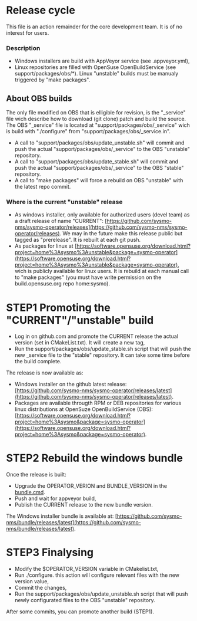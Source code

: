 Release cycle
=============

This file is an action remainder for the core development team. It is of no interest for users.

### Description
- Windows installers are build with AppVeyor service (see .appveyor.yml),
- Linux repositories are filled with OpenSuse OpenBuildService (see support/packages/obs/*). Linux "unstable" builds must be manualy triggered by "make packages".

## About OBS builds

The only file modified on OBS that is elligible for revision, is the "_service" file wich describe how to download (git clone) patch and build the source. The OBS "_service" file is located at "support/packages/obs/_service" wich is build with "./configure" from "support/packages/obs/_service.in".

* A call to "support/packages/obs/update_unstable.sh" will commit and push the actual "support/packages/obs/_service" to the OBS "unstable" repository.
* A call to "support/packages/obs/update_stable.sh" will commit and push the actual "support/packages/obs/_service" to the OBS "stable" repository.
* A call to "make packages" will force a rebuild on OBS "unstable" with the latest repo commit.

### Where is the current "unstable" release

* As windows installer, only available for authorized users (devel team) as a draft release of name "CURRENT": [https://github.com/sysmo-nms/sysmo-operator/releases](https://github.com/sysmo-nms/sysmo-operator/releases). We may in the future make this release public but tagged as "prerelease". It is rebuilt at each git push.
* As packages for linux at [https://software.opensuse.org/download.html?project=home%3Asysmo%3Aunstable&package=sysmo-operator](https://software.opensuse.org/download.html?project=home%3Asysmo%3Aunstable&package=sysmo-operator), wich is publicly available for linux users. It is rebuild at each manual call to "make packages" (you must have write permission on the build.opensuse.org repo home:sysmo).

# STEP1 Promoting the "CURRENT"/"unstable" build

* Log in on github.com and promote the CURRENT release the actual version (set in CMakeList.txt). It will create a new tag,
* Run the support/packages/obs/update_stable.sh script that will push the new _service file to the "stable" repository. It can take some time before the build complete.

The release is now available as:
* Windows installer on the github latest release: [https://github.com/sysmo-nms/sysmo-operator/releases/latest](https://github.com/sysmo-nms/sysmo-operator/releases/latest).
* Packages are available througth RPM or DEB repositories for various linux distributions at OpenSuze OpenBuildService (OBS): [https://software.opensuse.org/download.html?project=home%3Asysmo&package=sysmo-operator](https://software.opensuse.org/download.html?project=home%3Asysmo&package=sysmo-operator).

# STEP2 Rebuild the windows bundle
Once the release is built:
* Upgrade the OPERATOR_VERION and BUNDLE_VERSION in the [bundle.cmd](https://github.com/sysmo-nms/bundle).
* Push and wait for appveyor build,
* Publish the CURRENT release to the new bundle version.

The Windows installer bundle is available at: [https://github.com/sysmo-nms/bundle/releases/latest](https://github.com/sysmo-nms/bundle/releases/latest).

# STEP3 Finalysing

* Modify the $OPERATOR_VERSION variable in CMakelist.txt,
* Run ./configure. this action will configure relevant files with the new version value,
* Commit the changes,
* Run the support/packages/obs/update_unstable.sh script that will push newly configurated files to the OBS "unstable" repository.

After some commits, you can promote another build (STEP1).
